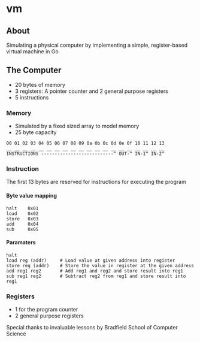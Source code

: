 
# vm

## About
Simulating a physical computer by implementing a simple, register-based virtual machine in Go

## The Computer
- 20 bytes of memory
- 3 registers: A pointer counter and 2 general purpose registers
- 5 instructions

### Memory
- Simulated by a fixed sized array to model memory
- 25 byte capacity

```
00 01 02 03 04 05 06 07 08 09 0a 0b 0c 0d 0e 0f 10 11 12 13
__ __ __ __ __ __ __ __ __ __ __ __ __ __ __ __ __ __ __ __
INSTRUCTIONS ---------------------------^ OUT-^ IN-1^ IN-2^
```

### Instruction
The first 13 bytes are reserved for instructions for executing the program

#### Byte value mapping
```
halt    0x01
load    0x02
store   0x03
add     0x04
sub     0x05
```

#### Paramaters
```
halt 
load reg (addr)     # Load value at given address into register
store reg (addr)    # Store the value in register at the given address
add reg1 reg2       # Add reg1 and reg2 and store result into reg1
sub reg1 reg2       # Subtract reg2 from reg1 and store result into reg1
```

### Registers 
- 1 for the program counter
- 2 general purpose registers


Special thanks to invaluable lessons by Bradfield School of Computer Science


